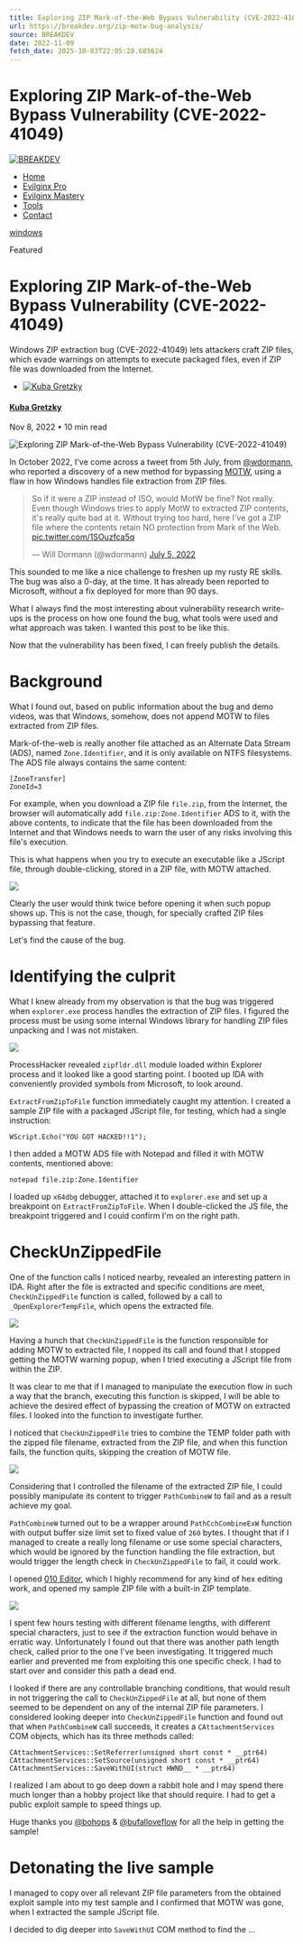 ```yaml
---
title: Exploring ZIP Mark-of-the-Web Bypass Vulnerability (CVE-2022-41049)
url: https://breakdev.org/zip-motw-bug-analysis/
source: BREAKDEV
date: 2022-11-09
fetch_date: 2025-10-03T22:05:28.685624
---
```


# Exploring ZIP Mark-of-the-Web Bypass Vulnerability (CVE-2022-41049)

[![BREAKDEV](https://breakdev.org/content/images/2022/08/breakdev_logo_with_title.png)](https://breakdev.org)

* [Home](https://breakdev.org/)
* [Evilginx Pro](https://evilginx.com)
* [Evilginx Mastery](https://academy.breakdev.org/evilginx-mastery)
* [Tools](https://github.com/kgretzky)
* [Contact](https://breakdev.org/contact/)

[windows](/tag/windows/)

 Featured

# Exploring ZIP Mark-of-the-Web Bypass Vulnerability (CVE-2022-41049)

Windows ZIP extraction bug (CVE-2022-41049) lets attackers craft ZIP files, which evade warnings on attempts to execute packaged files, even if ZIP file was downloaded from the Internet.

* [![Kuba Gretzky](/content/images/size/w100/2022/08/avatar512.png)](/author/kuba/)

#### [Kuba Gretzky](/author/kuba/)

Nov 8, 2022
• 10 min read

![Exploring ZIP Mark-of-the-Web Bypass Vulnerability (CVE-2022-41049)](/content/images/size/w2000/2022/11/zip-motw.png)

In October 2022, I've come across a tweet from 5th July, from [@wdormann](https://twitter.com/wdormann), who reported a discovery of a new method for bypassing [MOTW](https://twitter.com/wdormann), using a flaw in how Windows handles file extraction from ZIP files.

> So if it were a ZIP instead of ISO, would MotW be fine?
> Not really. Even though Windows tries to apply MotW to extracted ZIP contents, it's really quite bad at it.
> Without trying too hard, here I've got a ZIP file where the contents retain NO protection from Mark of the Web. [pic.twitter.com/1SOuzfca5q](https://t.co/1SOuzfca5q)
>
> — Will Dormann (@wdormann) [July 5, 2022](https://twitter.com/wdormann/status/1544416883419619333?ref_src=twsrc%5Etfw)

This sounded to me like a nice challenge to freshen up my rusty RE skills. The bug was also a 0-day, at the time. It has already been reported to Microsoft, without a fix deployed for more than 90 days.

What I always find the most interesting about vulnerability research write-ups is the process on how one found the bug, what tools were used and what approach was taken. I wanted this post to be like this.

Now that the vulnerability has been fixed, I can freely publish the details.

# Background

What I found out, based on public information about the bug and demo videos, was that Windows, somehow, does not append MOTW to files extracted from ZIP files.

Mark-of-the-web is really another file attached as an Alternate Data Stream (ADS), named `Zone.Identifier`, and it is only available on NTFS filesystems. The ADS file always contains the same content:

```
[ZoneTransfer]
ZoneId=3
```

For example, when you download a ZIP file `file.zip`, from the Internet, the browser will automatically add `file.zip:Zone.Identifier` ADS to it, with the above contents, to indicate that the file has been downloaded from the Internet and that Windows needs to warn the user of any risks involving this file's execution.

This is what happens when you try to execute an executable like a JScript file, through double-clicking, stored in a ZIP file, with MOTW attached.

![](https://breakdev.org/content/images/2022/11/image.png)

Clearly the user would think twice before opening it when such popup shows up. This is not the case, though, for specially crafted ZIP files bypassing that feature.

Let's find the cause of the bug.

# Identifying the culprit

What I knew already from my observation is that the bug was triggered when `explorer.exe` process handles the extraction of ZIP files. I figured the process must be using some internal Windows library for handling ZIP files unpacking and I was not mistaken.

![](https://breakdev.org/content/images/2022/11/image-1.png)

ProcessHacker revealed `zipfldr.dll` module loaded within Explorer process and it looked like a good starting point. I booted up IDA with conveniently provided symbols from Microsoft, to look around.

`ExtractFromZipToFile` function immediately caught my attention. I created a sample ZIP file with a packaged JScript file, for testing, which had a single instruction:

```
WScript.Echo("YOU GOT HACKED!!1");
```

I then added a MOTW ADS file with Notepad and filled it with MOTW contents, mentioned above:

```
notepad file.zip:Zone.Identifier
```

I loaded up `x64dbg` debugger, attached it to `explorer.exe` and set up a breakpoint on `ExtractFromZipToFile`. When I double-clicked the JS file, the breakpoint triggered and I could confirm I'm on the right path.

# CheckUnZippedFile

One of the function calls I noticed nearby, revealed an interesting pattern in IDA. Right after the file is extracted and specific conditions are meet, `CheckUnZippedFile` function is called, followed by a call to `_OpenExplorerTempFile`, which opens the extracted file.

![](https://breakdev.org/content/images/2022/11/image-2.png)

Having a hunch that `CheckUnZippedFile` is the function responsible for adding MOTW to extracted file, I nopped its call and found that I stopped getting the MOTW warning popup, when I tried executing a JScript file from within the ZIP.

It was clear to me that if I managed to manipulate the execution flow in such a way that the branch, executing this function is skipped, I will be able to achieve the desired effect of bypassing the creation of MOTW on extracted files. I looked into the function to investigate further.

I noticed that `CheckUnZippedFile` tries to combine the TEMP folder path with the zipped file filename, extracted from the ZIP file, and when this function fails, the function quits, skipping the creation of MOTW file.

![](https://breakdev.org/content/images/2022/11/image-3.png)

Considering that I controlled the filename of the extracted ZIP file, I could possibly manipulate its content to trigger `PathCombineW` to fail and as a result achieve my goal.

`PathCombineW` turned out to be a wrapper around `PathCchCombineExW` function with output buffer size limit set to fixed value of `260` bytes. I thought that if I managed to create a really long filename or use some special characters, which would be ignored by the function handling the file extraction, but would trigger the length check in `CheckUnZippedFile` to fail, it could work.

I opened [010 Editor](https://www.sweetscape.com/010editor/), which I highly recommend for any kind of hex editing work, and opened my sample ZIP file with a built-in ZIP template.

![](https://breakdev.org/content/images/2022/11/image-4.png)

I spent few hours testing with different filename lengths, with different special characters, just to see if the extraction function would behave in erratic way. Unfortunately I found out that there was another path length check, called prior to the one I've been investigating. It triggered much earlier and prevented me from exploiting this one specific check. I had to start over and consider this path a dead end.

I looked if there are any controllable branching conditions, that would result in not triggering the call to `CheckUnZippedFile` at all, but none of them seemed to be dependent on any of the internal ZIP file parameters. I considered looking deeper into `CheckUnZippedFile` function and found out that when `PathCombineW` call succeeds, it creates a `CAttachmentServices` COM objects, which has its three methods called:

```
CAttachmentServices::SetReferrer(unsigned short const * __ptr64)
CAttachmentServices::SetSource(unsigned short const * __ptr64)
CAttachmentServices::SaveWithUI(struct HWND__ * __ptr64)
```

I realized I am about to go deep down a rabbit hole and I may spend there much longer than a hobby project like that should require. I had to get a public exploit sample to speed things up.

Huge thanks you [@bohops](https://twitter.com/bohops) & [@bufalloveflow](https://twitter.com/buffaloverflow) for all the help in getting the sample!

# Detonating the live sample

I managed to copy over all relevant ZIP file parameters from the obtained exploit sample into my test sample and I confirmed that MOTW was gone, when I extracted the sample JScript file.

I decided to dig deeper into `SaveWithUI` COM method to find the ...